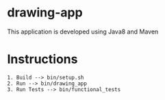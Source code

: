 # drawing-app
This application is developed using Java8 and Maven

# Instructions

```
1. Build --> bin/setup.sh
2. Run --> bin/drawing_app
3. Run Tests --> bin/functional_tests
``` 
